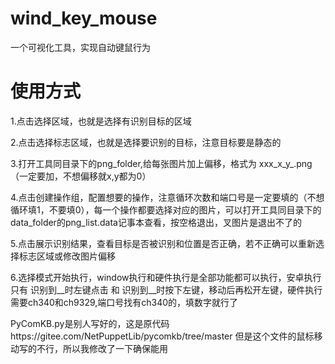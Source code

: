 # wind_key_mouse
一个可视化工具，实现自动键鼠行为


# 使用方式
1.点击选择区域，也就是选择有识别目标的区域


2.点击选择标志区域，也就是选择要识别的目标，注意目标要是静态的


3.打开工具同目录下的png_folder,给每张图片加上偏移，格式为 xxx_x_y_.png（一定要加，不想偏移就x,y都为0）


4.点击创建操作组，配置想要的操作，注意循环次数和端口号是一定要填的（不想循环填1，不要填0），每一个操作都要选择对应的图片，可以打开工具同目录下的data_folder的png_list.data记事本查看，按空格退出，叉图片是退出不了的


5.点击展示识别结果，查看目标是否被识别和位置是否正确，若不正确可以重新选择标志区域或修改图片偏移


6.选择模式开始执行，window执行和硬件执行是全部功能都可以执行，安卓执行只有 识别到__时左键点击 和 识别到__时按下左键，移动后再松开左键，硬件执行需要ch340和ch9329,端口号找有ch340的，填数字就行了


PyComKB.py是别人写好的，这是原代码https://gitee.com/NetPuppetLib/pycomkb/tree/master               但是这个文件的鼠标移动写的不行，所以我修改了一下确保能用
